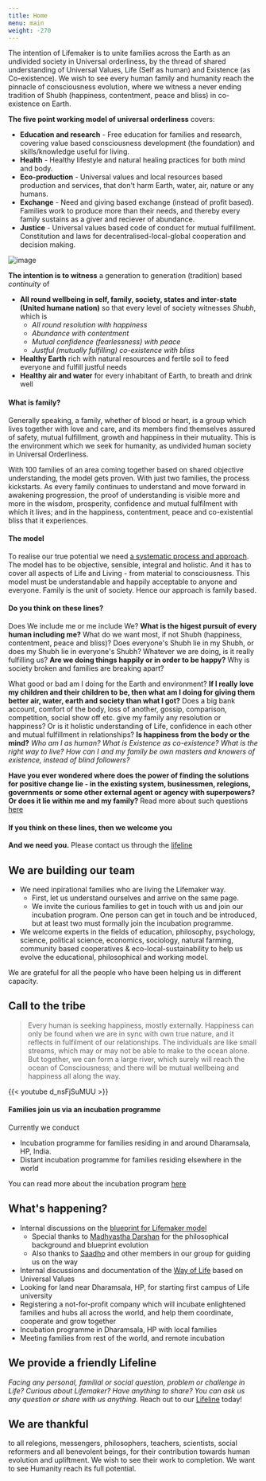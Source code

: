 ```yaml
---
title: Home
menu: main
weight: -270
---
```


The intention of Lifemaker is to unite families across the Earth as an undivided society in Universal orderliness, by the thread of shared understanding of Universal Values, Life (Self as human) and Existence (as Co-existence). We wish to see every human family and humanity reach the pinnacle of consciousness evolution, where we witness a never ending tradition of Shubh (happiness, contentment, peace and bliss) in co-existence on Earth.

**The five point working model of universal orderliness** covers: 

* **Education and research** - Free education for families and research, covering value based consciousness development (the foundation) and skills/knowledge useful for living.
* **Health** - Healthy lifestyle and natural healing practices for both mind and body.
* **Eco-production** - Universal values and local resources based production and services, that don't harm Earth, water, air, nature or any humans.
* **Exchange** - Need and giving based exchange (instead of profit based). Families work to produce more than their needs, and thereby every family sustains as a giver and reciever of abundance.
* **Justice** - Universal values based code of conduct for mutual fulfillment. Constitution and laws for decentralised-local-global cooperation and decision making.

![image](/images/infographicLifemaker.png)

**The intention is to witness** a generation to generation (tradition) based _continuity_ of

* **All round wellbeing in self, family, society, states and inter-state (United humane nation)** so that every level of society witnesses _Shubh_, which is 
  * _All round resolution with happiness_
  * _Abundance with contentment_
  * _Mutual confidence (fearlessness) with peace_
  * _Justful (mutually fulfilling) co-existence with bliss_
* **Healthy Earth** rich with natural resources and fertile soil to feed everyone and fulfill justful
needs
* **Healthy air and water** for every inhabitant of Earth, to breath and drink well

#### What is family?
Generally speaking, a family, whether of blood or heart, is a group which lives together with love and care, and its members find themselves assured of safety, mutual fulfillment, growth and happiness in their mutuality. 
This is the environment which we seek for humanity, as undivided human society in Universal Orderliness. 


With 100 families of an area coming together based on shared objective understanding, the model gets proven. With just two families, the process kickstarts. As every family continues to understand and move forward in awakening progression, the proof of understanding is visible more and more in the wisdom, prosperity, confidence and mutual fulfilment with which it lives; and in the happiness, contentment, peace and co-existential bliss that it experiences. 

#### The model
To realise our true potential we need [a systematic process and approach](/post/approach). The model has to be objective, sensible, integral and holistic. And it has to cover all aspects of Life and Living - from material to consciousness. This model must be understandable and happily acceptable to anyone and everyone. Family is the unit of society. Hence our approach is family based.

#### Do you think on these lines?
Does We include me or me include We? **What is the higest pursuit of every human including me?** What do we want most, if not Shubh (happiness, contentment, peace and bliss)? Does everyone's Shubh lie in my Shubh, or does my Shubh lie in everyone's Shubh? Whatever we are doing, is it really fulfilling us? **Are we doing things happily or in order to be happy?** Why is society broken and families are breaking apart? 

What good or bad am I doing for the Earth and environment? **If I really love my children and their children to be, then what am I doing for giving them better air, water, earth and society than what I got?** Does a big bank account, comfort of the body, loss of another, gossip, comparison, competition, social show off etc. give my family any resolution or happiness? Or is it holistic understanding of Life, confidence in each other and mutual fulfillment in relationships? **Is happiness from the body or the mind?** _Who am I as human? What is Existence as co-existence? What is the right way to live? How can I and my family be own masters and knowers of existence, instead of blind followers?_

**Have you ever wondered where does the power of finding the solutions for positive change lie - in the existing system, businessmen, relegions, governments or some other external agent or agency with superpowers? Or does it lie within me and my family?**
Read more about such questions [here](/post/think-on-these-lines)

#### If you think on these lines, then we welcome you
**And we need you.** Please contact us through the [lifeline](/lifeline)

## We are building our team 
* We need inpirational families who are living the Lifemaker way. 
  * First, let us understand ourselves and arrive on the same page.
  * We invite the curious families to get in touch with us and join our incubation program. One person can get in touch and be introduced, but at least two must formally join the incubation programme.
* We welcome experts in the fields of education, philosophy, psychology, science, political science, economics, sociology, natural farming, community based cooperatives & eco-local-sustainability to help us evolve the educational, philosophical and working model.

We are grateful for all the people who have been helping us in different capacity. 

## Call to the tribe

> Every human is seeking happiness, mostly externally. Happiness can only be found when we are in sync with own true nature, and it reflects in fulfilment of our relationships. The individuals are like small streams, which may or may not be able to make to the ocean alone. But together, we can form a large river, which surely will reach the ocean of Consciousness; and there will be mutual wellbeing and happiness all along the way.

{{< youtube d_nsFjSuMUU >}}

#### Families join us via an incubation programme 

Currently we conduct

- Incubation programme for families residing in and around Dharamsala, HP, India.
- Distant incubation programme for families residing elsewhere in the world

You can read more about the incubation program [here](/incubation)


## What's happening?
- Internal discussions on the [blueprint for Lifemaker model](/post/approach)
  - Special thanks to [Madhyastha Darshan](http://madhyasth-darshan.info/) for the philosophical background and blueprint evolution
  - Also thanks to [Saadho](http://saadhosangha.org/) and other members in our group for guiding us on the way 
- Internal discussions and documentation of the [Way of Life](/values) based on Universal Values
- Looking for land near Dharamsala, HP, for starting first campus of Life university
- Registering a not-for-profit company which will incubate enlightened families and hubs all across the world, and help them coordinate, cooperate and grow together
- Incubation programme in Dharamsala, HP with local families
- Meeting families from rest of the world, and remote incubation


## We provide a friendly Lifeline

*Facing any personal, familial or social question, problem or challenge in Life? Curious about Lifemaker? Have anything to share? You can ask us any question or share with us anything.* 
Reach out to our [Lifeline](/lifeline) today!

## We are thankful 
to all relegions, messengers, philosophers, teachers, scientists, social reformers and all benevolent beings, for their contribution towards human evolution and upliftment. We wish to see their work to completion. We want to see Humanity reach its full potential. 



